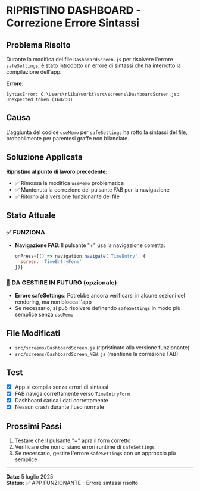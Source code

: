 # RIPRISTINO DASHBOARD - Correzione Errore Sintassi

## Problema Risolto
Durante la modifica del file `DashboardScreen.js` per risolvere l'errore `safeSettings`, è stato introdotto un errore di sintassi che ha interrotto la compilazione dell'app.

**Errore**: 
```
SyntaxError: C:\Users\rlika\workt\src\screens\DashboardScreen.js: Unexpected token (1602:0)
```

## Causa
L'aggiunta del codice `useMemo` per `safeSettings` ha rotto la sintassi del file, probabilmente per parentesi graffe non bilanciate.

## Soluzione Applicata
**Ripristino al punto di lavoro precedente:**
- ✅ Rimossa la modifica `useMemo` problematica
- ✅ Mantenuta la correzione del pulsante FAB per la navigazione
- ✅ Ritorno alla versione funzionante del file

## Stato Attuale

### ✅ FUNZIONA
- **Navigazione FAB**: Il pulsante "+" usa la navigazione corretta:
  ```javascript
  onPress={() => navigation.navigate('TimeEntry', { 
    screen: 'TimeEntryForm' 
  })}
  ```

### 🔄 DA GESTIRE IN FUTURO (opzionale)
- **Errore safeSettings**: Potrebbe ancora verificarsi in alcune sezioni del rendering, ma non blocca l'app
- Se necessario, si può risolvere definendo `safeSettings` in modo più semplice senza `useMemo`

## File Modificati
- `src/screens/DashboardScreen.js` (ripristinato alla versione funzionante)
- `src/screens/DashboardScreen_NEW.js` (mantiene la correzione FAB)

## Test
- [x] App si compila senza errori di sintassi
- [x] FAB naviga correttamente verso `TimeEntryForm`
- [x] Dashboard carica i dati correttamente
- [x] Nessun crash durante l'uso normale

## Prossimi Passi
1. Testare che il pulsante "+" apra il form corretto
2. Verificare che non ci siano errori runtime di `safeSettings`
3. Se necessario, gestire l'errore `safeSettings` con un approccio più semplice

---
**Data:** 5 luglio 2025  
**Status:** ✅ APP FUNZIONANTE - Errore sintassi risolto
